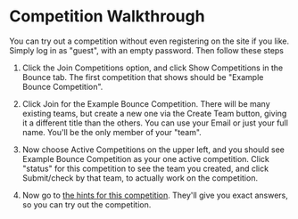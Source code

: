 # Competition Walkthrough

You can try out a competition without even registering on the site if you like.  Simply log in as "guest", with an empty password.  Then follow these steps

1. Click the Join Competitions option, and click Show Competitions in the Bounce tab.  The first competition that shows should be "Example Bounce Competition".

2. Click Join for the Example Bounce Competition.  There will be many existing teams, but create a new one via the Create Team button, giving it a different title than the others.  You can use your Email or just your full name.  You'll be the only member of your "team".

3. Now choose Active Competitions on the upper left, and you should see Example Bounce Competition as your one active competition.  Click "status" for this competition to see the team you created, and click Submit/check by that team, to actually work on the competition.

4. Now go to [the hints for this competition](./Cmps/Bounce/Hints/Example/Index.html).  They'll give you exact answers, so you can try out the competition.